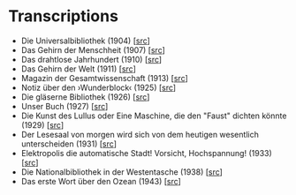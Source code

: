 # Transcriptions

- Die Universalbibliothek (1904) [[src](https://www.bundesarchiv.de/)]
- Das Gehirn der Menschheit (1907) [[src](https://archive.org/details/SddeutscheMonatshefte1907Jg04-2)]
- Das drahtlose Jahrhundert (1910) [[src](https://archive.org/details/dieweltinhundert00lbbe)]
- Das Gehirn der Welt (1911) [[src](https://archive.org/details/NordUndSued1912Bd140)]
- Magazin der Gesamtwissenschaft (1913) [[src](http://zefys.staatsbibliothek-berlin.de/kalender/auswahl/date/1913-08-04/27646518/)]
- Notiz über den ›Wunderblock‹ (1925) [[src](https://archive.org/details/InternationaleZeitschriftFuumlrPsychoanalyseXi.band1925Heft1/page/n7)]
- Die gläserne Bibliothek (1926) [[src](http://d-nb.info/012993158)]
- Unser Buch (1927) [[src](http://stabikat.de/DB=1/XMLPRS=N/PPN?PPN=129073288)]
- Die Kunst des Lullus oder Eine Maschine, die den "Faust" dichten könnte (1929) [[src](https://katalog.ub.uni-leipzig.de/Record/0002534186)]
- Der Lesesaal von morgen wird sich von dem heutigen wesentlich unterscheiden (1931) [[src](http://d-nb.info/574598898)]
- Elektropolis die automatische Stadt! Vorsicht, Hochspannung! (1933) [[src](http://stabikat.de/DB=1/XMLPRS=N/PPN?PPN=279336276)]
- Die Nationalbibliothek in der Westentasche (1938) [[src](http://stabikat.de/DB=1/XMLPRS=N/PPN?PPN=165994797)]
- Das erste Wort über den Ozean (1943) [[src](http://stabikat.de/DB=1/XMLPRS=N/PPN?PPN=27822881X)]
